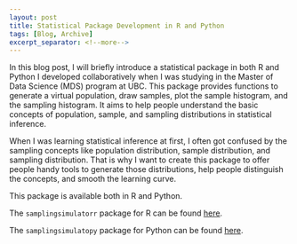 ```yaml
---
layout: post
title: Statistical Package Development in R and Python
tags: [Blog, Archive]
excerpt_separator: <!--more-->
---
```


In this blog post, I will briefly introduce a statistical package in both R and Python I developed collaboratively when I was studying in the Master of Data Science (MDS) program at UBC. This package provides functions to generate a virtual population, draw samples, plot the sample histogram, and the sampling histogram. It aims to help people understand the basic concepts of population, sample, and sampling distributions in statistical inference. 
<!--more-->
        
When I was learning statistical inference at first, I often got confused by the sampling concepts like population distribution, sample distribution, and sampling distribution. That is why I want to create this package to offer people handy tools to generate those distributions, help people distinguish the concepts, and smooth the learning curve.  
    
This package is available both in R and Python. 
   
The `samplingsimulatorr` package for R can be found [here](https://github.com/UBC-MDS/samplingsimulatorr).
    
The `samplingsimulatopy` package for Python can be found [here](https://github.com/UBC-MDS/samplingsimulatorpy).
